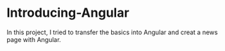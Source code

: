 # Introducing-Angular
In this project, I tried to transfer the basics into Angular and creat a news page with Angular.
